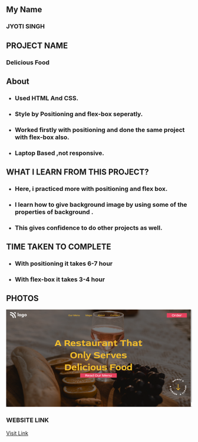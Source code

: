 ## My Name

### JYOTI SINGH

## PROJECT NAME

### Delicious Food

## About

- ### Used HTML And CSS.
- ### Style by Positioning and flex-box seperatly.
- ### Worked firstly with positioning and done the same project with flex-box also.
- ### Laptop Based ,not responsive.

## WHAT I LEARN FROM THIS PROJECT?

- ### Here, i practiced more with positioning and flex box.
- ### I learn how to give background image by using some of the properties of background .

- ### This gives confidence to do other projects as well.

## TIME TAKEN TO COMPLETE

- ### With positioning it takes 6-7 hour
- ### With flex-box it takes 3-4 hour

## PHOTOS

![restaurant-home-page](./myScreenshot.png)

### WEBSITE LINK

[Visit Link](https://restaurant-page2.netlify.app/)
